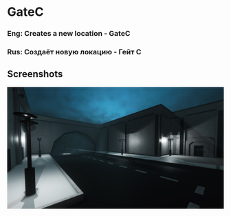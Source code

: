 # GateC
### Eng: Creates a new location - GateC
### Rus: Создаёт новую локацию - Гейт C
## Screenshots
![](https://github.com/KoT0XleB/GateC/blob/main/Screenshots/1.jpg)
